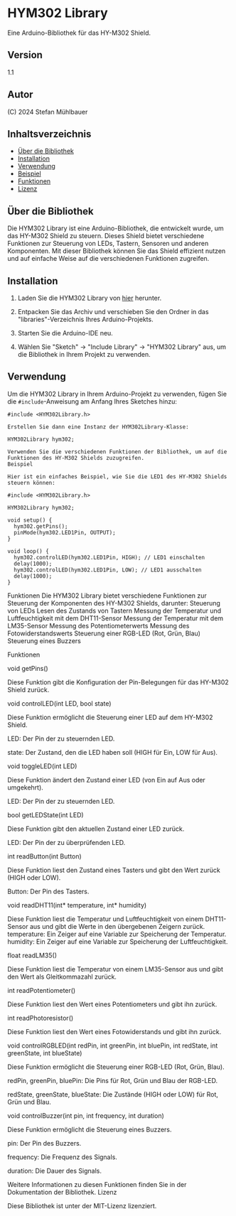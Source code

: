 # HYM302 Library

Eine Arduino-Bibliothek für das HY-M302 Shield.

## Version

1.1

## Autor

(C) 2024 Stefan Mühlbauer

## Inhaltsverzeichnis

- [Über die Bibliothek](#über-die-bibliothek)
- [Installation](#installation)
- [Verwendung](#verwendung)
- [Beispiel](#beispiel)
- [Funktionen](#funktionen)
- [Lizenz](#lizenz)

## Über die Bibliothek

Die HYM302 Library ist eine Arduino-Bibliothek, die entwickelt wurde, um das HY-M302 Shield zu steuern. Dieses Shield bietet verschiedene Funktionen zur Steuerung von LEDs, Tastern, Sensoren und anderen Komponenten. Mit dieser Bibliothek können Sie das Shield effizient nutzen und auf einfache Weise auf die verschiedenen Funktionen zugreifen.

## Installation

1. Laden Sie die HYM302 Library von [hier](https://github.com/StMB2023/HYM302Library/archive/refs/heads/main.zip) herunter.

2. Entpacken Sie das Archiv und verschieben Sie den Ordner in das "libraries"-Verzeichnis Ihres Arduino-Projekts.

3. Starten Sie die Arduino-IDE neu.

4. Wählen Sie "Sketch" -> "Include Library" -> "HYM302 Library" aus, um die Bibliothek in Ihrem Projekt zu verwenden.

## Verwendung

Um die HYM302 Library in Ihrem Arduino-Projekt zu verwenden, fügen Sie die `#include`-Anweisung am Anfang Ihres Sketches hinzu:

```
#include <HYM302Library.h>

Erstellen Sie dann eine Instanz der HYM302Library-Klasse:

HYM302Library hym302;

Verwenden Sie die verschiedenen Funktionen der Bibliothek, um auf die Funktionen des HY-M302 Shields zuzugreifen.
Beispiel

Hier ist ein einfaches Beispiel, wie Sie die LED1 des HY-M302 Shields steuern können:

#include <HYM302Library.h>

HYM302Library hym302;

void setup() {
  hym302.getPins();
  pinMode(hym302.LED1Pin, OUTPUT);
}

void loop() {
  hym302.controlLED(hym302.LED1Pin, HIGH); // LED1 einschalten
  delay(1000);
  hym302.controlLED(hym302.LED1Pin, LOW); // LED1 ausschalten
  delay(1000);
}

```

Funktionen
Die HYM302 Library bietet verschiedene Funktionen zur Steuerung der Komponenten des HY-M302 Shields, darunter:
Steuerung von LEDs
Lesen des Zustands von Tastern
Messung der Temperatur und Luftfeuchtigkeit mit dem DHT11-Sensor
Messung der Temperatur mit dem LM35-Sensor
Messung des Potentiometerwerts
Messung des Fotowiderstandswerts
Steuerung einer RGB-LED (Rot, Grün, Blau)
Steuerung eines Buzzers

Funktionen

void getPins()

Diese Funktion gibt die Konfiguration der Pin-Belegungen für das HY-M302 Shield zurück.

void controlLED(int LED, bool state)

Diese Funktion ermöglicht die Steuerung einer LED auf dem HY-M302 Shield.

LED: Der Pin der zu steuernden LED.

state: Der Zustand, den die LED haben soll (HIGH für Ein, LOW für Aus).

void toggleLED(int LED)

Diese Funktion ändert den Zustand einer LED (von Ein auf Aus oder umgekehrt).

LED: Der Pin der zu steuernden LED.

bool getLEDState(int LED)

Diese Funktion gibt den aktuellen Zustand einer LED zurück.

LED: Der Pin der zu überprüfenden LED.

int readButton(int Button)

Diese Funktion liest den Zustand eines Tasters und gibt den Wert zurück (HIGH oder LOW).

Button: Der Pin des Tasters.

void readDHT11(int* temperature, int* humidity)

Diese Funktion liest die Temperatur und Luftfeuchtigkeit von einem DHT11-Sensor aus und gibt die Werte in den übergebenen Zeigern zurück.
temperature: Ein Zeiger auf eine Variable zur Speicherung der Temperatur.
humidity: Ein Zeiger auf eine Variable zur Speicherung der Luftfeuchtigkeit.

float readLM35()

Diese Funktion liest die Temperatur von einem LM35-Sensor aus und gibt den Wert als Gleitkommazahl zurück.

int readPotentiometer()

Diese Funktion liest den Wert eines Potentiometers und gibt ihn zurück.

int readPhotoresistor()

Diese Funktion liest den Wert eines Fotowiderstands und gibt ihn zurück.

void controlRGBLED(int redPin, int greenPin, int bluePin, int redState, int greenState, int blueState)

Diese Funktion ermöglicht die Steuerung einer RGB-LED (Rot, Grün, Blau).

redPin, greenPin, bluePin: Die Pins für Rot, Grün und Blau der RGB-LED.

redState, greenState, blueState: Die Zustände (HIGH oder LOW) für Rot, Grün und Blau.

void controlBuzzer(int pin, int frequency, int duration)

Diese Funktion ermöglicht die Steuerung eines Buzzers.

pin: Der Pin des Buzzers.

frequency: Die Frequenz des Signals.

duration: Die Dauer des Signals.

Weitere Informationen zu diesen Funktionen finden Sie in der Dokumentation der Bibliothek.
Lizenz

Diese Bibliothek ist unter der MIT-Lizenz lizenziert.
